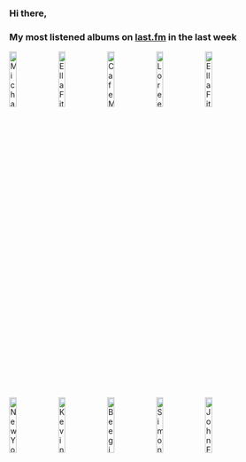 ### Hi there, 

### My most listened albums on [last.fm](https://www.last.fm/user/jfdesignnet) in the last week

[<img src='https://lastfm.freetls.fastly.net/i/u/300x300/d40551abbc08130b690acc64e51c6607.png' width='16%' height='16%' alt='Michael Bublé - Christmas (Deluxe 10th Anniversary Edition)'>](https://www.last.fm/music/michael%2bbubl%25c3%25a9/christmas%2b%2528deluxe%2b10th%2banniversary%2bedition%2529)&nbsp;
[<img src='https://lastfm.freetls.fastly.net/i/u/300x300/1ca5b60c620bfc39158caa46e0319765.jpg' width='16%' height='16%' alt='Ella Fitzgerald - Ella Fitzgeralds Christmas (Deluxe Edition)'>](https://www.last.fm/music/ella%2bfitzgerald/ella%2bfitzgerald%2527s%2bchristmas%2b%2528deluxe%2bedition%2529)&nbsp;
[<img src='https://lastfm.freetls.fastly.net/i/u/300x300/cbec8ec047c21033135845b077833143.jpg' width='16%' height='16%' alt='Cafe Music BGM channel - Christmas Jazz 2022'>](https://www.last.fm/music/cafe%2bmusic%2bbgm%2bchannel/christmas%2bjazz%2b2022)&nbsp;
[<img src='https://lastfm.freetls.fastly.net/i/u/300x300/8c92255c0c0b8bb8127e9ef3947d1720.jpg' width='16%' height='16%' alt='Loreena McKennitt - Under a Winters Moon'>](https://www.last.fm/music/loreena%2bmckennitt/under%2ba%2bwinter%2527s%2bmoon)&nbsp;
[<img src='https://lastfm.freetls.fastly.net/i/u/300x300/6b85414a19baf2aa631653603dc5d813.jpg' width='16%' height='16%' alt='Ella Fitzgerald - Santa Claus Is Coming to Town'>](https://www.last.fm/music/ella%2bfitzgerald/santa%2bclaus%2bis%2bcoming%2bto%2btown)&nbsp;
<br>
[<img src='https://lastfm.freetls.fastly.net/i/u/300x300/b0a4b642b51a61ed9baacd16e5c6a281.jpg' width='16%' height='16%' alt='New York Jazz Trio - Christmas Songs & Classics'>](https://www.last.fm/music/new%2byork%2bjazz%2btrio/christmas%2bsongs%2b%2526%2bclassics)&nbsp;
[<img src='https://lastfm.freetls.fastly.net/i/u/300x300/e87ba943a6134bcf8ca2c05dbdf44524.jpg' width='16%' height='16%' alt='Kevin Kern - Christmas'>](https://www.last.fm/music/kevin%2bkern/christmas)&nbsp;
[<img src='https://lastfm.freetls.fastly.net/i/u/300x300/1c9d4b2ff94d4613c6d3bfb8c941f5b3.jpg' width='16%' height='16%' alt='Beegie Adair - Jazz Piano Christmas'>](https://www.last.fm/music/beegie%2badair/jazz%2bpiano%2bchristmas)&nbsp;
[<img src='https://lastfm.freetls.fastly.net/i/u/300x300/4cc89c933f1bc06f99a94486e4b60a8c.jpg' width='16%' height='16%' alt='Simone Kopmajer - Christmas'>](https://www.last.fm/music/simone%2bkopmajer/christmas)&nbsp;
[<img src='https://lastfm.freetls.fastly.net/i/u/300x300/731fa8274f25a8b5019c414c7e08ee35.jpg' width='16%' height='16%' alt='John Fulford Music - Holiday Jazz'>](https://www.last.fm/music/john%2bfulford%2bmusic/holiday%2bjazz)&nbsp;
<br>
